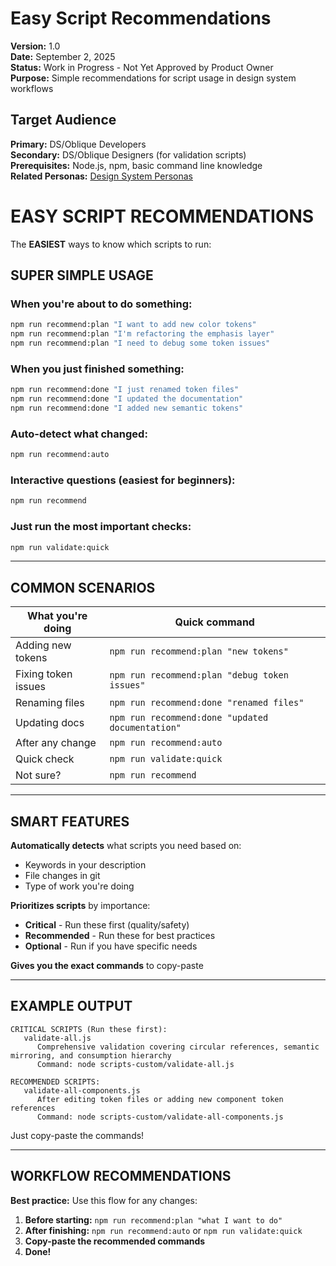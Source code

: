 # Easy Script Recommendations
**Version:** 1.0  
**Date:** September 2, 2025  
**Status:** Work in Progress - Not Yet Approved by Product Owner  
**Purpose:** Simple recommendations for script usage in design system workflows

## **Target Audience**
**Primary:** DS/Oblique Developers  
**Secondary:** DS/Oblique Designers (for validation scripts)  
**Prerequisites:** Node.js, npm, basic command line knowledge  
**Related Personas:** [Design System Personas](../../02-foundation/02-personas.md#12-dsobl)

# EASY SCRIPT RECOMMENDATIONS

The **EASIEST** ways to know which scripts to run:

## **SUPER SIMPLE USAGE**

### **When you're about to do something:**
```bash
npm run recommend:plan "I want to add new color tokens"
npm run recommend:plan "I'm refactoring the emphasis layer"
npm run recommend:plan "I need to debug some token issues"
```

### **When you just finished something:**
```bash
npm run recommend:done "I just renamed token files"
npm run recommend:done "I updated the documentation"
npm run recommend:done "I added new semantic tokens"
```

### **Auto-detect what changed:**
```bash
npm run recommend:auto
```

### **Interactive questions (easiest for beginners):**
```bash
npm run recommend
```

### **Just run the most important checks:**
```bash
npm run validate:quick
```

---

## **COMMON SCENARIOS**

| **What you're doing** | **Quick command** |
|---------------------|------------------|
| Adding new tokens | `npm run recommend:plan "new tokens"` |
| Fixing token issues | `npm run recommend:plan "debug token issues"` |
| Renaming files | `npm run recommend:done "renamed files"` |
| Updating docs | `npm run recommend:done "updated documentation"` |
| After any change | `npm run recommend:auto` |
| Quick check | `npm run validate:quick` |
| Not sure? | `npm run recommend` |

---

## **SMART FEATURES**

**Automatically detects** what scripts you need based on:
- Keywords in your description
- File changes in git
- Type of work you're doing

**Prioritizes scripts** by importance:
- **Critical** - Run these first (quality/safety)
- **Recommended** - Run these for best practices
- **Optional** - Run if you have specific needs

**Gives you the exact commands** to copy-paste

---

## **EXAMPLE OUTPUT**

```
CRITICAL SCRIPTS (Run these first):
   validate-all.js
      Comprehensive validation covering circular references, semantic mirroring, and consumption hierarchy
      Command: node scripts-custom/validate-all.js

RECOMMENDED SCRIPTS:
   validate-all-components.js
      After editing token files or adding new component token references
      Command: node scripts-custom/validate-all-components.js
```

Just copy-paste the commands!

---

## **WORKFLOW RECOMMENDATIONS**

**Best practice:** Use this flow for any changes:

1. **Before starting:** `npm run recommend:plan "what I want to do"`
2. **After finishing:** `npm run recommend:auto` or `npm run validate:quick`
3. **Copy-paste the recommended commands**
4. **Done!**
